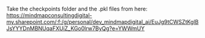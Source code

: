 Take the checkpoints folder and the .pkl files from here: https://mindmapconsultingdigital-my.sharepoint.com/:f:/g/personal/dev_mindmapdigital_ai/EuJg9tCWSZtKglBJsYYYDnMBNUqaFXUiZ_KGo0lrw7ByQg?e=YWWmUY
